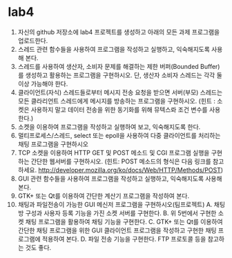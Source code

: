 # lab4

1. 자신의 github 저장소에 lab4 프로젝트를 생성하고 아래의 모든 과제 프로그램을 업로드한다.
2. 스레드 관련 함수들을 사용하여 프로그램을 작성하고 실행하고, 익숙해지도록 사용해 본다.
3. 스레드를 사용하여 생산자, 소비자 문제를 해결하는 제한 버퍼(Bounded Buffer)를 생성하고 활용하는 프로그램을 구현하시오. 단, 생산자 소비자 스레드는 각각 둘 이상 가능해야 한다.
4. 클라이언트(자식) 스레드들로부터 메시지 전송 요청을 받으면 서버(부모) 스레드는 모든 클라리언트 스레드에게 메시지를 방송하는 프로그램을 구현하시오. (힌트 : 소켓은 사용하지 말고 데이터 전송을 위한 동기화를 위해 뮤텍스롸 조건 변수를 사용한다.)
5. 소켓을 이용하여 프로그램을 작성하고 실행하여 보고, 익숙해지도록 한다.
6. 멀티프로세스/스레드, select 또는 epoll을 사용하여 다중 클라이언트를 처리하는 채팅 프로그램을 구현하시오
7. TCP 소켓을 이용하여 HTTP GET 및 POST 메소드 및 CGI 프로그램 실행을 구현하는 간단한 웹서버를 구현하시오. (힌트: POST 메소드의 형식은 다음 링크를 참고하세요. http://developer.mozilla.org/ko/docs/Web/HTTP/Methods/POST)
8. GUI 관련 함수들을 사용하여 프로그램을 작성하고 실행하고, 익숙해지도록 사용해 본다.
9. GTK+ 또는 Qt를 이용하여 간단한 계산기 프로그램을 작성하여 본다.
10. 채팅과 파일전송이 가능한 GUI 메신저 프로그램을 구현하시오(팀프로젝트)
    A. 채팅방 구성과 사용자 등록 기능을 가진 소켓 서버를 구현한다.
    B. 위 5번에서 구현한 소켓 채팅 프로그램을 활용하여 채팅 기능을 구현한다.
    C. GTK+ 또는 Qt를 이용하여 간단한 채팅 프로그램을 위한 GUI 클라이언트 프로그램을 작성하고 구현한 채팅 프로그램에 적용하여 본다.
    D. 파일 전송 기능을 구현한다. FTP 프로토콜 등을 참고하는 것도 좋다.
